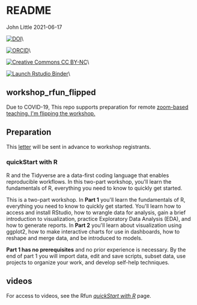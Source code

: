 # README

John Little 2021-06-17

<!-- badges: start -->

<!-- all versions DOI:  10.5281/zenodo.4908855 -->

[![DOI](https://img.shields.io/badge/DOI-10.5281%252Fzenodo.4908855%20(Latest%20Version%20Release)-blue "DOI")](https://doi.org/10.5281/zenodo.4908855)\

[![ORCID](https://img.shields.io/badge/ORCID-0000--0002--3600--0972-A6CE39?logo=ORCID&logoColor=A6CE39 "ORCID")](https://orcid.org/0000-0002-3600-0972)\

[![Creative Commons CC BY-NC](https://img.shields.io/badge/Creative%20Commons-BY--NC-EF9421?logo=creative%20commons&logoColor=EF9421 "CC BY-NC")](https://creativecommons.org/licenses/by-nc-nd/4.0/)\

[![Launch Rstudio Binder](http://mybinder.org/badge_logo.svg)](https://mybinder.org/v2/gh/libjohn/rfun_flipped/master?urlpath=rstudio)\

<!-- badges: end -->

## workshop_rfun_flipped

Due to COVID-19, This repo supports preparation for remote [zoom-based teaching. I'm flipping the workshop.](https://rfun.library.duke.edu/portfolio/r_flipped/)

## Preparation

This [letter](0_prepare.md) will be sent in advance to workshop registrants.

### quickStart with R

R and the Tidyverse are a data-first coding language that enables reproducible workflows. In this two-part workshop, you'll learn the fundamentals of R, everything you need to know to quickly get started.

This is a two-part workshop. In **Part 1** you'll learn the fundamentals of R, everything you need to know to quickly get started. You'll learn how to access and install RStudio, how to wrangle data for analysis, gain a brief introduction to visualization, practice Exploratory Data Analysis (EDA), and how to generate reports. In **Part 2** you'll learn about visualization using ggplot2, how to make interactive charts for use in dashboards, how to reshape and merge data, and be introduced to models.

**Part 1 has no prerequisites** and no prior experience is necessary. By the end of part 1 you will import data, edit and save scripts, subset data, use projects to organize your work, and develop self-help techniques.

## videos

For access to videos, see the Rfun [*quickStart with R*](https://rfun.library.duke.edu/portfolio/r_flipped/) page.

#### 
